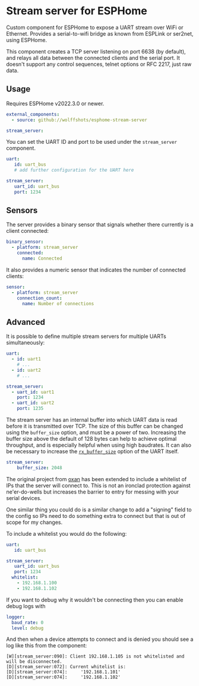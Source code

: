 Stream server for ESPHome
=========================

Custom component for ESPHome to expose a UART stream over WiFi or Ethernet. Provides a serial-to-wifi bridge as known
from ESPLink or ser2net, using ESPHome.

This component creates a TCP server listening on port 6638 (by default), and relays all data between the connected
clients and the serial port. It doesn't support any control sequences, telnet options or RFC 2217, just raw data.

Usage
-----

Requires ESPHome v2022.3.0 or newer.

```yaml
external_components:
  - source: github://wolffshots/esphome-stream-server

stream_server:
```

You can set the UART ID and port to be used under the `stream_server` component.

```yaml
uart:
   id: uart_bus
   # add further configuration for the UART here

stream_server:
   uart_id: uart_bus
   port: 1234
```

Sensors
-------
The server provides a binary sensor that signals whether there currently is a client connected:

```yaml
binary_sensor:
  - platform: stream_server
    connected:
      name: Connected
```

It also provides a numeric sensor that indicates the number of connected clients:

```yaml
sensor:
  - platform: stream_server
    connection_count:
      name: Number of connections
```

Advanced
--------
It is possible to define multiple stream servers for multiple UARTs simultaneously:

```yaml
uart:
  - id: uart1
    # ...
  - id: uart2
    # ...

stream_server:
  - uart_id: uart1
    port: 1234
  - uart_id: uart2
    port: 1235
```

The stream server has an internal buffer into which UART data is read before it is transmitted over TCP. The size of
this buffer can be changed using the `buffer_size` option, and must be a power of two. Increasing the buffer size above
the default of 128 bytes can help to achieve optimal throughput, and is especially helpful when using high baudrates. It
can also be necessary to increase the [`rx_buffer_size`][uart-config] option of the UART itself.

```yaml
stream_server:
    buffer_size: 2048
```

[uart-config]: https://esphome.io/components/uart.html#configuration-variables

The original project from [oxan](https://github.com/oxan) has been extended to include a whitelist of IPs that the 
server will connect to. This is not an ironclad protection against ne'er-do-wells but increases the barrier to entry for
messing with your serial devices.

One similar thing you could do is a similar change to add a "signing" field to the config so IPs need to do something extra to connect but that is out of scope for my changes.

To include a whitelist you would do the following:
```yaml
uart:
   id: uart_bus

stream_server:
   uart_id: uart_bus
   port: 1234
  whitelist:
    - 192.168.1.100
    - 192.168.1.102
```

If you want to debug why it wouldn't be connecting then you can enable debug logs with

```yaml
logger:
  baud_rate: 0
  level: debug
```

And then when a device attempts to connect and is denied you should see a log like this from the component:
```
[W][stream_server:090]: Client 192.168.1.105 is not whitelisted and will be disconnected.
[D][stream_server:072]: Current whitelist is:
[D][stream_server:074]: 	'192.168.1.101'
[D][stream_server:074]: 	'192.168.1.102'
```
